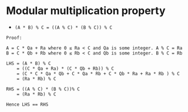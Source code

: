 # Modular multiplication property
- `(A * B) % C = ((A % C) * (B % C)) % C`
```
Proof:

A = C * Qa + Ra where 0 ≤ Ra < C and Qa is some integer. A % C = Ra
B = C * Qb + Rb where 0 ≤ Rb < C and Qb is some integer. B % C = Rb

LHS = (A * B) % C
    = ((C * Qa + Ra) * (C * Qb + Rb)) % C
    = (C * C * Qa * Qb + C * Qa * Rb + C * Qb * Ra + Ra * Rb ) % C
    = (Ra * Rb) % C

RHS = ((A % C) * (B % C))% C
    = (Ra * Rb) % C

Hence LHS == RHS
```